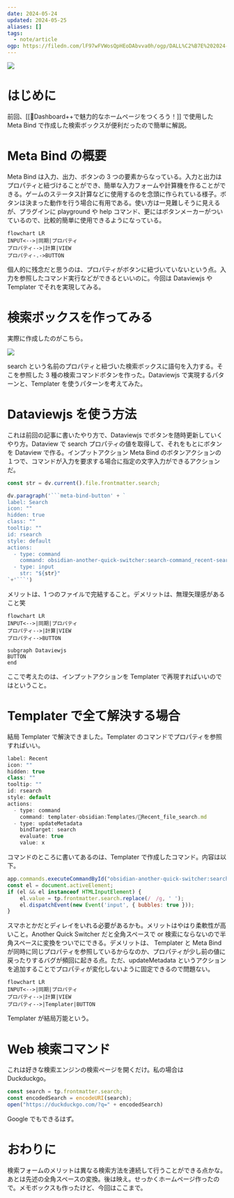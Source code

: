 ```yaml
---
date: 2024-05-24
updated: 2024-05-25
aliases: []
tags:
  - note/article
ogp: https://filedn.com/lF97wFVWosQpHEoDAbvva0h/ogp/DALL%C2%B7E%202024-05-25%2000.03.52%20-%20A%20horizontal%20image%20depicting%20a%20search%20box%20designed%20using%20Metabind.%20The%20scene%20shows%20a%20clean%20and%20modern%20interface%20with%20a%20search%20bar%20in%20the%20center.%20The%20b%20.jpg
---
```


![](https://filedn.com/lF97wFVWosQpHEoDAbvva0h/ogp/DALL%C2%B7E%202024-05-25%2000.03.52%20-%20A%20horizontal%20image%20depicting%20a%20search%20box%20designed%20using%20Metabind.%20The%20scene%20shows%20a%20clean%20and%20modern%20interface%20with%20a%20search%20bar%20in%20the%20center.%20The%20b%20.jpg)

# はじめに

前回、[[📘Dashboard++で魅力的なホームページをつくろう！]] で使用した Meta Bind で作成した検索ボックスが便利だったので簡単に解説。

# Meta Bind の概要

Meta Bind は入力、出力、ボタンの 3 つの要素からなっている。入力と出力はプロパティと紐づけることができ、簡単な入力フォームや計算機を作ることができる。ゲームのステータス計算などに使用するのを念頭に作られている様子。ボタンは決まった動作を行う場合に有用である。使い方は一見難しそうに見えるが、プラグインに playground や help コマンド、更にはボタンメーカーがついているので、比較的簡単に使用できるようになっている。

```mermaid
flowchart LR
INPUT<-->|同期|プロパティ
プロパティ-->|計算|VIEW
プロパティ-.->BUTTON
```

個人的に残念だと思うのは、プロパティがボタンに紐づいていないという点。入力を参照したコマンド実行などができるといいのに。今回は Dataviewjs や Templater でそれを実現してみる。

# 検索ボックスを作ってみる

実際に作成したのがこちら。

![](https://filedn.com/lF97wFVWosQpHEoDAbvva0h/Publish/%E3%82%B9%E3%82%AF%E3%83%AA%E3%83%BC%E3%83%B3%E3%82%B7%E3%83%A7%E3%83%83%E3%83%88%202024-05-24%2023.24.18.png)

search という名前のプロパティと紐づいた検索ボックスに語句を入力する。そこを参照した 3 種の検索コマンドボタンを作った。Dataviewjs で実現するパターンと、Templater を使うパターンを考えてみた。

# Dataviewjs を使う方法

これは前回の記事に書いたやり方で、Dataviewjs でボタンを随時更新していくやり方。Dataview で search プロパティの値を取得して、それをもとにボタンを Dataview で作る。インプットアクション Meta Bind のボタンアクションの１つで、コマンドが入力を要求する場合に指定の文字入力ができるアクションだ。

```js
const str = dv.current().file.frontmatter.search;

dv.paragraph('```meta-bind-button' + `
label: Search
icon: ""
hidden: true
class: ""
tooltip: ""
id: rsearch
style: default
actions:
  - type: command
    command: obsidian-another-quick-switcher:search-command_recent-search
  - type: input
    str: "${str}"
`+'```')
```

メリットは、1 つのファイルで完結すること。デメリットは、無理矢理感があること笑

```mermaid
flowchart LR
INPUT<-->|同期|プロパティ
プロパティ-->|計算|VIEW
プロパティ-->BUTTON

subgraph Dataviewjs
BUTTON
end
```

ここで考えたのは、インプットアクションを Templater で再現すればいいのではということ。

# Templater で全て解決する場合

結局 Templater で解決できました。Templater のコマンドでプロパティを参照すればいい。

```js
label: Recent
icon: ""
hidden: true
class: ""
tooltip: ""
id: rsearch
style: default
actions:
  - type: command
    command: templater-obsidian:Templates/🍤Recent_file_search.md
  - type: updateMetadata
    bindTarget: search
    evaluate: true
    value: x
```

コマンドのところに書いてあるのは、Templater で作成したコマンド。内容は以下。

```js
app.commands.executeCommandById("obsidian-another-quick-switcher:search-command_recent-search");
const el = document.activeElement;
if (el && el instanceof HTMLInputElement) {
    el.value = tp.frontmatter.search.replace(/　/g, ' ');
    el.dispatchEvent(new Event('input', { bubbles: true }));
}
```

スマホとかだとディレイをいれる必要があるかも。メリットはやはり柔軟性が高いこと。Another Quick Switcher だと全角スペースで or 検索にならないので半角スペースに変換をついでにできる。デメリットは、 Templater と Meta Bind が同時に同じプロパティを参照しているからなのか、プロパティが少し前の値に戻ったりするバグが頻回に起きる点。ただ、updateMetadata というアクションを追加することでプロパティが変化しないように固定できるので問題ない。

```mermaid
flowchart LR
INPUT<-->|同期|プロパティ
プロパティ-->|計算|VIEW
プロパティ-->|Templater|BUTTON
```

Templater が結局万能という。

# Web 検索コマンド

これは好きな検索エンジンの検索ページを開くだけ。私の場合は Duckduckgo。

```js
const search = tp.frontmatter.search;
const encodedSearch = encodeURI(search);
open("https://duckduckgo.com/?q=" + encodedSearch)
```

Google でもできるはず。

# おわりに

検索フォームのメリットは異なる検索方法を連続して行うことができる点かな。あとは先述の全角スペースの変換。後は映え。せっかくホームページ作ったので。メモボックスも作ったけど、今回はここまで。

